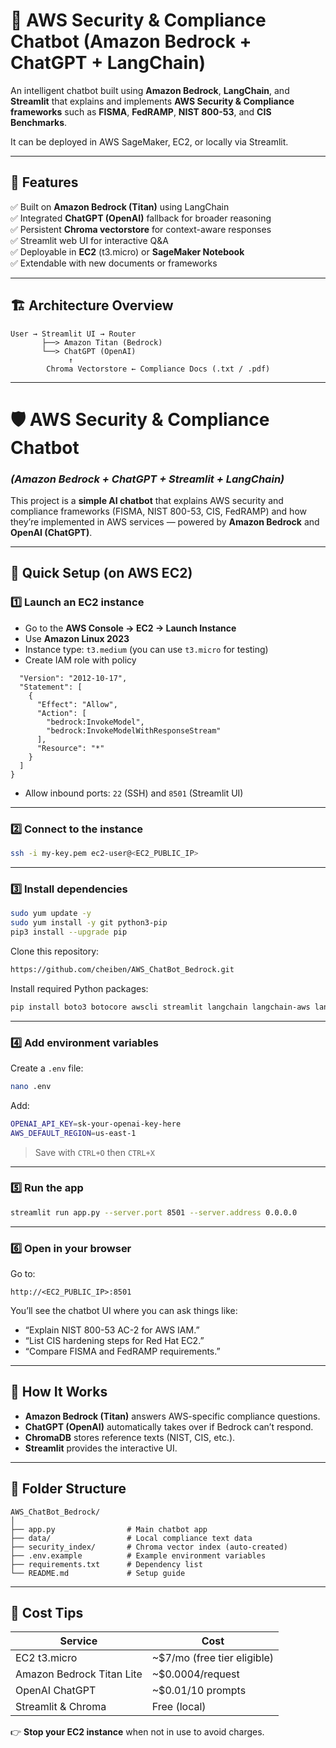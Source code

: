 # 🧠 AWS Security & Compliance Chatbot (Amazon Bedrock + ChatGPT + LangChain)

An intelligent chatbot built using **Amazon Bedrock**, **LangChain**, and **Streamlit** that explains and implements **AWS Security & Compliance frameworks** such as **FISMA**, **FedRAMP**, **NIST 800-53**, and **CIS Benchmarks**.

It can be deployed in AWS SageMaker, EC2, or locally via Streamlit.

---

## 🚀 Features

✅ Built on **Amazon Bedrock (Titan)** using LangChain  
✅ Integrated **ChatGPT (OpenAI)** fallback for broader reasoning  
✅ Persistent **Chroma vectorstore** for context-aware responses  
✅ Streamlit web UI for interactive Q&A  
✅ Deployable in **EC2** (t3.micro) or **SageMaker Notebook**  
✅ Extendable with new documents or frameworks  

---

## 🏗️ Architecture Overview

```text
User → Streamlit UI → Router
       ├──> Amazon Titan (Bedrock)
       └──> ChatGPT (OpenAI)
             ↑
        Chroma Vectorstore ← Compliance Docs (.txt / .pdf)
```
---

# 🛡️ AWS Security & Compliance Chatbot

### *(Amazon Bedrock + ChatGPT + Streamlit + LangChain)*

This project is a **simple AI chatbot** that explains AWS security and compliance frameworks (FISMA, NIST 800-53, CIS, FedRAMP) and how they’re implemented in AWS services — powered by **Amazon Bedrock** and **OpenAI (ChatGPT)**.

---

## 🚀 Quick Setup (on AWS EC2)

### 1️⃣ Launch an EC2 instance

* Go to the **AWS Console → EC2 → Launch Instance**
* Use **Amazon Linux 2023**
* Instance type: `t3.medium` (you can use `t3.micro` for testing)
* Create IAM role with policy

``` {
  "Version": "2012-10-17",
  "Statement": [
    {
      "Effect": "Allow",
      "Action": [
        "bedrock:InvokeModel",
        "bedrock:InvokeModelWithResponseStream"
      ],
      "Resource": "*"
    }
  ]
}
```
* Allow inbound ports: `22` (SSH) and `8501` (Streamlit UI)

---

### 2️⃣ Connect to the instance

```bash
ssh -i my-key.pem ec2-user@<EC2_PUBLIC_IP>
```

---

### 3️⃣ Install dependencies

```bash
sudo yum update -y
sudo yum install -y git python3-pip
pip3 install --upgrade pip
```

Clone this repository:

```bash
https://github.com/cheiben/AWS_ChatBot_Bedrock.git
```

Install required Python packages:

```bash
pip install boto3 botocore awscli streamlit langchain langchain-aws langchain-community langchain-chroma chromadb openai python-dotenv
```

---

### 4️⃣ Add environment variables

Create a `.env` file:

```bash
nano .env
```

Add:

```bash
OPENAI_API_KEY=sk-your-openai-key-here
AWS_DEFAULT_REGION=us-east-1
```

> Save with `CTRL+O` then `CTRL+X`

---

### 5️⃣ Run the app

```bash
streamlit run app.py --server.port 8501 --server.address 0.0.0.0
```

---

### 6️⃣ Open in your browser

Go to:

```
http://<EC2_PUBLIC_IP>:8501
```

You’ll see the chatbot UI where you can ask things like:

* “Explain NIST 800-53 AC-2 for AWS IAM.”
* “List CIS hardening steps for Red Hat EC2.”
* “Compare FISMA and FedRAMP requirements.”

---

## 🧠 How It Works

* **Amazon Bedrock (Titan)** answers AWS-specific compliance questions.
* **ChatGPT (OpenAI)** automatically takes over if Bedrock can’t respond.
* **ChromaDB** stores reference texts (NIST, CIS, etc.).
* **Streamlit** provides the interactive UI.

---

## 🪪 Folder Structure

```
AWS_ChatBot_Bedrock/
│
├── app.py                # Main chatbot app
├── data/                 # Local compliance text data
├── security_index/       # Chroma vector index (auto-created)
├── .env.example          # Example environment variables
├── requirements.txt      # Dependency list
└── README.md             # Setup guide
```

---

## 💸 Cost Tips

| Service                   | Cost                        |
| ------------------------- | --------------------------- |
| EC2 t3.micro              | ~$7/mo (free tier eligible) |
| Amazon Bedrock Titan Lite | ~$0.0004/request            |
| OpenAI ChatGPT            | ~$0.01/10 prompts           |
| Streamlit & Chroma        | Free (local)                |

👉 **Stop your EC2 instance** when not in use to avoid charges.

